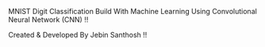 MNIST Digit Classification Build With Machine Learning Using Convolutional Neural Network (CNN) !!

Created & Developed By Jebin Santhosh !!
